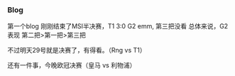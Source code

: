 
### Blog

第一个blog
刚刚结束了MSI半决赛，T1 3:0 G2
emm, 第三把没看
总体来说，G2表现 第二把>第一把>第三把

不过明天29号就是决赛了，有得看。（Rng vs T1）

还有一件事，今晚欧冠决赛（皇马 vs 利物浦）
